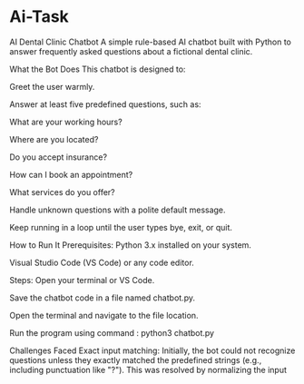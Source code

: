 # Ai-Task

 AI Dental Clinic Chatbot
A simple rule-based AI chatbot built with Python to answer frequently asked questions about a fictional dental clinic.

 What the Bot Does
This chatbot is designed to:

Greet the user warmly.

Answer at least five predefined questions, such as:

What are your working hours?

Where are you located?

Do you accept insurance?

How can I book an appointment?

What services do you offer?

Handle unknown questions with a polite default message.

Keep running in a loop until the user types bye, exit, or quit.

How to Run It
Prerequisites:
Python 3.x installed on your system.

Visual Studio Code (VS Code) or any code editor.

Steps:
Open your terminal or VS Code.

Save the chatbot code in a file named chatbot.py.

Open the terminal and navigate to the file location.

Run the program using command :
python3 chatbot.py


Challenges Faced
Exact input matching: Initially, the bot could not recognize questions unless they exactly matched the predefined strings (e.g., including punctuation like "?"). This was resolved by normalizing the input 
